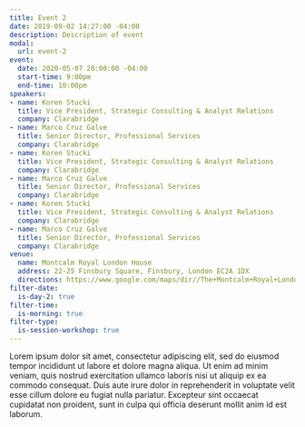 ```yaml
---
title: Event 2
date: 2019-09-02 14:27:00 -04:00
description: Description of event
modal:
  url: event-2
event:
  date: 2020-05-07 20:00:00 -04:00
  start-time: 9:00pm
  end-time: 10:00pm
speakers:
- name: Koren Stucki
  title: Vice President, Strategic Consulting & Analyst Relations
  company: Clarabridge
- name: Marco Cruz Galve
  title: Senior Director, Professional Services
  company: Clarabridge
- name: Koren Stucki
  title: Vice President, Strategic Consulting & Analyst Relations
  company: Clarabridge
- name: Marco Cruz Galve
  title: Senior Director, Professional Services
  company: Clarabridge
- name: Koren Stucki
  title: Vice President, Strategic Consulting & Analyst Relations
  company: Clarabridge
- name: Marco Cruz Galve
  title: Senior Director, Professional Services
  company: Clarabridge
venue:
  name: Montcalm Royal London House
  address: 22-25 Finsbury Square, Finsbury, London EC2A 1DX
  directions: https://www.google.com/maps/dir//The+Montcalm+Royal+London+House,+22-25+Finsbury+Square,+Finsbury,+London+EC2A+1DX,+United+Kingdom/@51.5215839,-0.0878437,17z/data=!4m8!4m7!1m0!1m5!1m1!1s0x48761caef3c10087:0x2c72c14a777c22b!2m2!1d-0.085655!2d51.5215839
filter-date:
  is-day-2: true
filter-time:
  is-morning: true
filter-type:
  is-session-workshop: true
---
```


Lorem ipsum dolor sit amet, consectetur adipiscing elit, sed do eiusmod tempor incididunt ut labore et dolore magna aliqua. Ut enim ad minim veniam, quis nostrud exercitation ullamco laboris nisi ut aliquip ex ea commodo consequat. Duis aute irure dolor in reprehenderit in voluptate velit esse cillum dolore eu fugiat nulla pariatur. Excepteur sint occaecat cupidatat non proident, sunt in culpa qui officia deserunt mollit anim id est laborum.